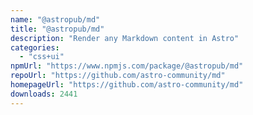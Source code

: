 ```yaml
---
name: "@astropub/md"
title: "@astropub/md"
description: "Render any Markdown content in Astro"
categories:
  - "css+ui"
npmUrl: "https://www.npmjs.com/package/@astropub/md"
repoUrl: "https://github.com/astro-community/md"
homepageUrl: "https://github.com/astro-community/md"
downloads: 2441
---
```

